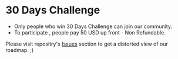 # 30 Days Challenge

- Only people who win 30 Days Challenge can join our community.
- To participate , people pay 50 USD up front - Non Refundable. 

Please visit repositry's [Issues](https://github.com/techshekHQ/30DaysChallenge/issues) section to get a distorted view of our roadmap. ;)
